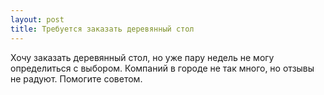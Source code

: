 ```yaml
---
layout: post 
title: Требуется заказать деревянный стол 
--- 
```

Хочу заказать деревянный стол, но уже пару недель не могу определиться с выбором. Компаний в городе не так много, но отзывы не радуют. Помогите советом.